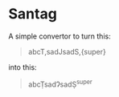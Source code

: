 # Santag

A simple convertor to turn this:

> abcT,sadJsadS,{super}

into this:

<blockquote>
    abcṬsadɁsadṢ<sup>super</sup>
</blockquote>
